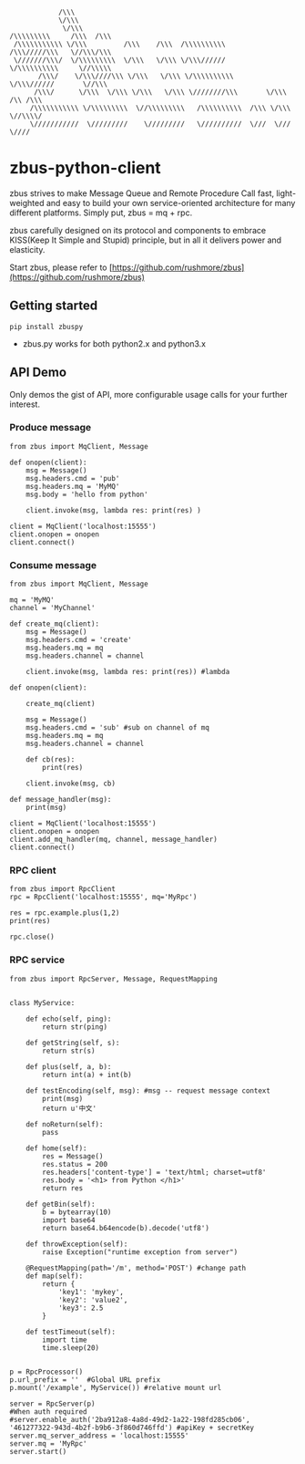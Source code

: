                 /\\\                                                                             
                \/\\\                                                                            
                 \/\\\                                           /\\\\\\\\\     /\\\  /\\\       
     /\\\\\\\\\\\ \/\\\         /\\\    /\\\  /\\\\\\\\\\        /\\\/////\\\   \//\\\/\\\       
     \///////\\\/  \/\\\\\\\\\  \/\\\   \/\\\ \/\\\//////        \/\\\\\\\\\\     \//\\\\\       
           /\\\/    \/\\\////\\\ \/\\\   \/\\\ \/\\\\\\\\\\       \/\\\//////       \//\\\       
          /\\\/      \/\\\  \/\\\ \/\\\   \/\\\ \////////\\\       \/\\\          /\\ /\\\       
         /\\\\\\\\\\\ \/\\\\\\\\\  \//\\\\\\\\\   /\\\\\\\\\\  /\\\ \/\\\         \//\\\\/       
         \///////////  \/////////    \/////////   \//////////  \///  \///           \////      
         
# zbus-python-client

zbus strives to make Message Queue and Remote Procedure Call fast, light-weighted and easy to build your own service-oriented architecture for many different platforms. Simply put, zbus = mq + rpc.

zbus carefully designed on its protocol and components to embrace KISS(Keep It Simple and Stupid) principle, but in all it delivers power and elasticity. 

Start zbus, please refer to [https://github.com/rushmore/zbus](https://github.com/rushmore/zbus) 


## Getting started

    pip install zbuspy

- zbus.py works for both python2.x and python3.x


## API Demo

Only demos the gist of API, more configurable usage calls for your further interest.

### Produce message

    from zbus import MqClient, Message

    def onopen(client):
        msg = Message()
        msg.headers.cmd = 'pub'
        msg.headers.mq = 'MyMQ'
        msg.body = 'hello from python'

        client.invoke(msg, lambda res: print(res) )

    client = MqClient('localhost:15555')
    client.onopen = onopen
    client.connect()



### Consume message

    from zbus import MqClient, Message

    mq = 'MyMQ'
    channel = 'MyChannel'

    def create_mq(client):
        msg = Message()
        msg.headers.cmd = 'create'
        msg.headers.mq = mq
        msg.headers.channel = channel 
        
        client.invoke(msg, lambda res: print(res)) #lambda

    def onopen(client):
        
        create_mq(client)
        
        msg = Message()
        msg.headers.cmd = 'sub' #sub on channel of mq
        msg.headers.mq = mq
        msg.headers.channel = channel 
        
        def cb(res):
            print(res)
        
        client.invoke(msg, cb)

    def message_handler(msg):
        print(msg)

    client = MqClient('localhost:15555')
    client.onopen = onopen
    client.add_mq_handler(mq, channel, message_handler)
    client.connect() 

### RPC client

    from zbus import RpcClient   
    rpc = RpcClient('localhost:15555', mq='MyRpc')

    res = rpc.example.plus(1,2) 
    print(res)

    rpc.close()

### RPC service

    from zbus import RpcServer, Message, RequestMapping


    class MyService: 
        
        def echo(self, ping):
            return str(ping)
        
        def getString(self, s):
            return str(s)
            
        def plus(self, a, b):  
            return int(a) + int(b) 
        
        def testEncoding(self, msg): #msg -- request message context
            print(msg)
            return u'中文'
        
        def noReturn(self):
            pass
        
        def home(self):
            res = Message()
            res.status = 200
            res.headers['content-type'] = 'text/html; charset=utf8'
            res.body = '<h1> from Python </h1>'
            return res
        
        def getBin(self):
            b = bytearray(10)
            import base64
            return base64.b64encode(b).decode('utf8')
        
        def throwException(self):
            raise Exception("runtime exception from server")
        
        @RequestMapping(path='/m', method='POST') #change path
        def map(self): 
            return {
                'key1': 'mykey',
                'key2': 'value2',
                'key3': 2.5
            }
            
        def testTimeout(self):
            import time
            time.sleep(20) 


    p = RpcProcessor()
    p.url_prefix = ''  #Global URL prefix
    p.mount('/example', MyService()) #relative mount url 

    server = RpcServer(p) 
    #When auth required
    #server.enable_auth('2ba912a8-4a8d-49d2-1a22-198fd285cb06', '461277322-943d-4b2f-b9b6-3f860d746ffd') #apiKey + secretKey
    server.mq_server_address = 'localhost:15555' 
    server.mq = 'MyRpc'   
    server.start()
